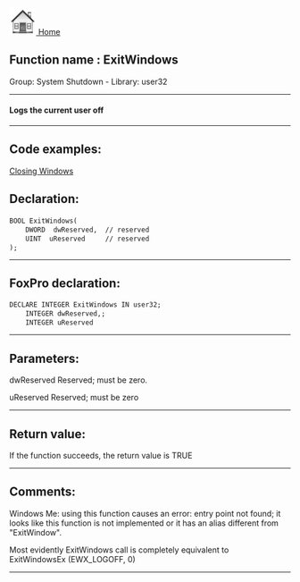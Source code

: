 [<img src="../../images/home.png"> Home ](https://github.com/VFPX/Win32API)  

## Function name : ExitWindows
Group: System Shutdown - Library: user32    
***  


#### Logs the current user off
***  


## Code examples:
[Closing Windows](../../samples/sample_036.md)  

## Declaration:
```foxpro  
BOOL ExitWindows(
	DWORD  dwReserved,	// reserved
	UINT  uReserved 	// reserved
);  
```  
***  


## FoxPro declaration:
```foxpro  
DECLARE INTEGER ExitWindows IN user32;
	INTEGER dwReserved,;
	INTEGER uReserved  
```  
***  


## Parameters:
dwReserved
Reserved; must be zero. 

uReserved
Reserved; must be zero  
***  


## Return value:
If the function succeeds, the return value is TRUE  
***  


## Comments:
Windows Me: using this function causes an error: entry point not found; it looks like this function is not implemented or it has an alias different from "ExitWindow".  
  
Most evidently ExitWindows call is completely equivalent to  
ExitWindowsEx (EWX_LOGOFF, 0)  
  
***  

